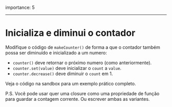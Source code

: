 importance: 5

---

# Inicializa e diminui o contador

Modifique o código de `makeCounter()` de forma a que o contador também possa ser diminuído e inicializado a um numero:

- `counter()` deve retornar o próximo numero (como anteriormente).
- `counter.set(value)` deve inicializar o `count` a `value`.
- `counter.decrease()` deve diminuir o `count` em 1.

Veja o código na sandbox para um exemplo prático completo.

P.S. Você pode usar quer uma closure como uma propriedade de função para guardar a contagem corrente. Ou escrever ambas as variantes.
